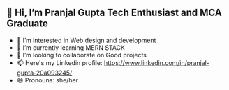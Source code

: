 ## 👋 Hi, I’m Pranjal Gupta Tech Enthusiast and MCA Graduate
- 👀 I’m interested in Web design and development
- 🌱 I’m currently learning MERN STACK
- 💞️ I’m looking to collaborate on Good projects
- 📫 Here's my Linkedin profile: https://www.linkedin.com/in/pranjal-gupta-20a093245/
- 😄 Pronouns: she/her


<!---
Pranjal-gpt/Pranjal-gpt is a ✨ special ✨ repository because its `README.md` (this file) appears on your GitHub profile.
You can click the Preview link to take a look at your changes.
--->

